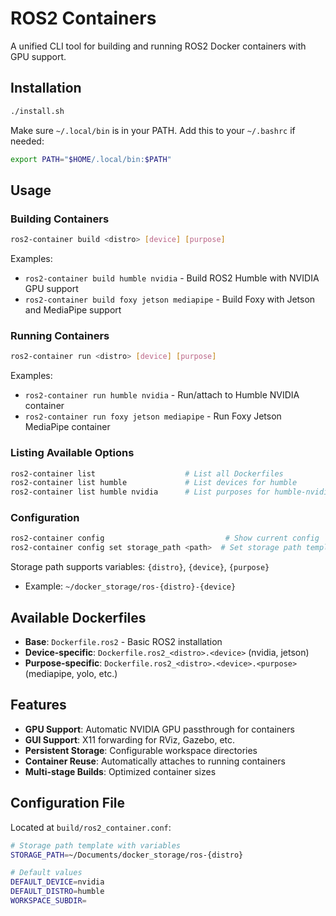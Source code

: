 
# ROS2 Containers

A unified CLI tool for building and running ROS2 Docker containers with GPU support.

## Installation

```bash
./install.sh
```

Make sure `~/.local/bin` is in your PATH. Add this to your `~/.bashrc` if needed:
```bash
export PATH="$HOME/.local/bin:$PATH"
```

## Usage

### Building Containers
```bash
ros2-container build <distro> [device] [purpose]
```

Examples:
- `ros2-container build humble nvidia` - Build ROS2 Humble with NVIDIA GPU support
- `ros2-container build foxy jetson mediapipe` - Build Foxy with Jetson and MediaPipe support

### Running Containers
```bash
ros2-container run <distro> [device] [purpose]
```

Examples:
- `ros2-container run humble nvidia` - Run/attach to Humble NVIDIA container
- `ros2-container run foxy jetson mediapipe` - Run Foxy Jetson MediaPipe container

### Listing Available Options
```bash
ros2-container list                    # List all Dockerfiles
ros2-container list humble             # List devices for humble
ros2-container list humble nvidia      # List purposes for humble-nvidia
```

### Configuration
```bash
ros2-container config                           # Show current config
ros2-container config set storage_path <path>  # Set storage path template
```

Storage path supports variables: `{distro}`, `{device}`, `{purpose}`
- Example: `~/docker_storage/ros-{distro}-{device}`

## Available Dockerfiles

- **Base**: `Dockerfile.ros2` - Basic ROS2 installation
- **Device-specific**: `Dockerfile.ros2_<distro>.<device>` (nvidia, jetson)
- **Purpose-specific**: `Dockerfile.ros2_<distro>.<device>.<purpose>` (mediapipe, yolo, etc.)

## Features

- **GPU Support**: Automatic NVIDIA GPU passthrough for containers
- **GUI Support**: X11 forwarding for RViz, Gazebo, etc.
- **Persistent Storage**: Configurable workspace directories
- **Container Reuse**: Automatically attaches to running containers
- **Multi-stage Builds**: Optimized container sizes

## Configuration File

Located at `build/ros2_container.conf`:
```bash
# Storage path template with variables
STORAGE_PATH=~/Documents/docker_storage/ros-{distro}

# Default values
DEFAULT_DEVICE=nvidia
DEFAULT_DISTRO=humble
WORKSPACE_SUBDIR=
```

